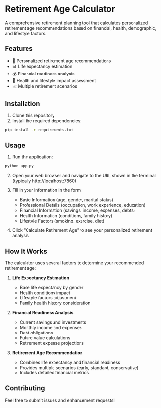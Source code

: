 # Retirement Age Calculator

A comprehensive retirement planning tool that calculates personalized retirement age recommendations based on financial, health, demographic, and lifestyle factors.

## Features

- 🎯 Personalized retirement age recommendations
- 📊 Life expectancy estimation
- 💰 Financial readiness analysis
- 🏥 Health and lifestyle impact assessment
- 📈 Multiple retirement scenarios

## Installation

1. Clone this repository
2. Install the required dependencies:
```bash
pip install -r requirements.txt
```

## Usage

1. Run the application:
```bash
python app.py
```

2. Open your web browser and navigate to the URL shown in the terminal (typically http://localhost:7860)

3. Fill in your information in the form:
   - Basic Information (age, gender, marital status)
   - Professional Details (occupation, work experience, education)
   - Financial Information (savings, income, expenses, debts)
   - Health Information (conditions, family history)
   - Lifestyle Factors (smoking, exercise, diet)

4. Click "Calculate Retirement Age" to see your personalized retirement analysis

## How It Works

The calculator uses several factors to determine your recommended retirement age:

1. **Life Expectancy Estimation**
   - Base life expectancy by gender
   - Health conditions impact
   - Lifestyle factors adjustment
   - Family health history consideration

2. **Financial Readiness Analysis**
   - Current savings and investments
   - Monthly income and expenses
   - Debt obligations
   - Future value calculations
   - Retirement expense projections

3. **Retirement Age Recommendation**
   - Combines life expectancy and financial readiness
   - Provides multiple scenarios (early, standard, conservative)
   - Includes detailed financial metrics

## Contributing

Feel free to submit issues and enhancement requests! 